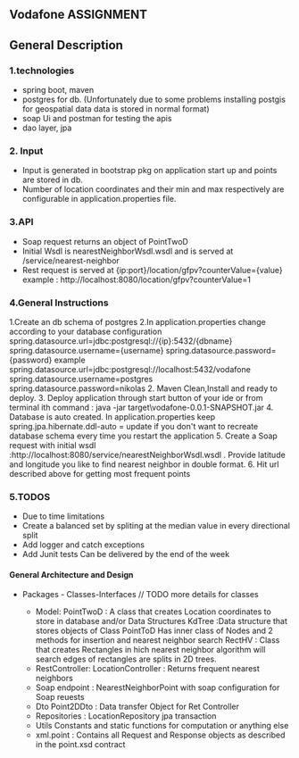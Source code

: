 ## Vodafone ASSIGNMENT


## General Description 

###  1.technologies
* spring boot, maven
* postgres  for db. 
(Unfortunately due to some problems installing postgis for geospatial data
data is stored in normal format)
* soap Ui and postman for testing the apis
* dao layer, jpa

###  2. Input
* Input is generated in bootstrap pkg on application start up and points are stored in db.
* Number of location coordinates and their min and max respectively are configurable in application.properties file.

###  3.API
* Soap request returns an object of PointTwoD
* Initial Wsdl is nearestNeighborWsdl.wsdl   and is served at /service/nearest-neighbor
* Rest request is served at {ip:port}/location/gfpv?counterValue={value}
 example : http://localhost:8080/location/gfpv?counterValue=1

### 4.General Instructions 
1.Create an db schema of postgres
2.In application.properties change according to your database configuration
        spring.datasource.url=jdbc:postgresql://{ip}:5432/{dbname}
        spring.datasource.username={username}
        spring.datasource.password={password}
example
        spring.datasource.url=jdbc:postgresql://localhost:5432/vodafone
        spring.datasource.username=postgres
        spring.datasource.password=nikolas
2.   Maven Clean,Install and ready to deploy.
3.   Deploy application through start button of your ide or from terminal ith command : java -jar target\vodafone-0.0.1-SNAPSHOT.jar
4.   Database is auto created. In application.properties keep
     spring.jpa.hibernate.ddl-auto = update if you don't want to recreate 
     database schema every time you restart the application
5.    Create a Soap request with initial wsdl :http://localhost:8080/service/nearestNeighborWsdl.wsdl  .
      Provide latitude and longitude you like to find nearest neighbor in double format.
6.   Hit url described above for getting most frequent points        


### 5.TODOS
* Due to time limitations 
* Create a balanced set by spliting at the median value in every directional split
* Add logger and catch exceptions 
* Add Junit tests 
Can be delivered by the end of the week 

#### General Architecture and Design
* Packages - Classes-Interfaces
// TODO more details for classes
    
    * Model:
        PointTwoD : A class that creates Location coordinates
         to store in database and/or Data Structures
        KdTree :Data structure that stores objects of Class PointToD
        Has inner class of Nodes and 2 methods for insertion and nearest neighbor search
        RectHV : Class that creates Rectangles in hich nearest neighbor algorithm will search
                 edges of rectangles are splits in 2D trees.
    * RestController:
        LocationController : Returns frequent nearest neighbors
    * Soap endpoint : 
        NearestNeighborPoint with soap configuration for Soap reuests
    * Dto
        Point2DDto : Data transfer Object for Ret Controller
    * Repositories :
        LocationRepository jpa transaction    
    * Utils
        Constants and static functions for computation or anything else 
    * xml.point :
      Contains all Request and Response objects as described in the point.xsd contract


